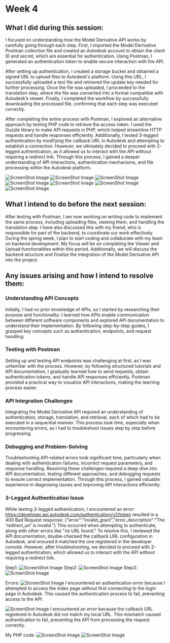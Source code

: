 # Week 4

## What I did during this session:

I focused on understanding how the Model Derivative API works by carefully going through each step. First, I imported the Model Derivative Postman collection file and created an Autodesk account to obtain the client ID and secret, which are essential for authentication. Using Postman, I generated an authentication token to enable secure interaction with the API.

After setting up authentication, I created a storage bucket and obtained a signed URL to upload files to Autodesk's platform. Using this URL, I successfully uploaded a test file and retrieved the update key needed for further processing. Once the file was uploaded, I proceeded to the translation step, where the file was converted into a format compatible with Autodesk’s viewer. Finally, I completed the workflow by successfully downloading the processed file, confirming that each step was executed correctly.

After completing the entire process with Postman, I explored an alternative approach by testing PHP code to retrieve the access token. I used the Guzzle library to make API requests in PHP, which helped streamline HTTP requests and handle responses efficiently. Additionally, I tested 3-legged authentication by modifying the callback URL in Autodesk and attempting to establish a connection. However, we ultimately decided to proceed with 2-legged authentication, as it allowed us to interact with the API without requiring a redirect link. Through this process, I gained a deeper understanding of API interactions, authentication mechanisms, and file processing within the Autodesk platform.

![ScreenShot Image](./Images/autodesk1.png)
![ScreenShot Image](./Images/autodesk2.png)
![ScreenShot Image](./Images/autodesk3.png)
![ScreenShot Image](./Images/githubautodesk.png)
![ScreenShot Image](./Images/myapp1.png)
![ScreenShot Image](./Images/myapp2.png)
![ScreenShot Image](./Images/myapp3.png)

## What I intend to do before the next session:

After testing with Postman, I am now working on writing code to implement the same process, including uploading files, viewing them, and handling the translation step. I have also discussed this with my friend, who is responsible for part of the backend, to coordinate our work effectively.
During the spring week, I plan to start coding and collaborate with my team on backend development. My focus will be on completing the Viewer and Upload functionalities within this period. Additionally, we will discuss the backend structure and finalize the integration of the Model Derivative API into the project.  

## Any issues arising and how I intend to resolve them:

### Understanding API Concepts
Initially, I had no prior knowledge of APIs, so I started by researching their purpose and functionality. I learned how APIs enable communication between different software components and explored API documentation to understand their implementation. By following step-by-step guides, I grasped key concepts such as authentication, endpoints, and request handling.

### Testing with Postman
Setting up and testing API endpoints was challenging at first, as I was unfamiliar with the process. However, by following structured tutorials and API documentation, I gradually learned how to send requests, obtain authentication tokens, and handle API responses efficiently. Postman provided a practical way to visualize API interactions, making the learning process easier.

### API Integration Challenges
Integrating the Model Derivative API required an understanding of authentication, storage, translation, and retrieval, each of which had to be executed in a sequential manner. This process took time, especially when encountering errors, as I had to troubleshoot issues step by step before progressing.

### Debugging and Problem-Solving
Troubleshooting API-related errors took significant time, particularly when dealing with authentication failures, incorrect request parameters, and response handling. Resolving these challenges required a deep dive into API documentation, testing different approaches, and debugging requests to ensure correct implementation. Through this process, I gained valuable experience in diagnosing issues and improving API interactions efficiently.

### 3-Legged Authentication Issue
While testing 3-legged authentication, I encountered an error:
https://developer.api.autodesk.com/authentication/v2/token resulted in a 400 Bad Request response: {"error":"invalid_grant","error_description":"The 'redirect_uri' is invalid."}
This occurred when attempting to authenticate, along with other errors like "no URL found." To resolve this, I reviewed the API documentation, double-checked the callback URL configuration in Autodesk, and ensured it matched the one registered in the developer console. However, after troubleshooting, we decided to proceed with 2-legged authentication, which allowed us to interact with the API without requiring a redirect link.

Step1:
![ScreenShot Image](./Images/login.png)
Step2:
![ScreenShot Image](./Images/loginintogettoken.png)
Step3:
![ScreenShot Image](./Images/accesstoken.png)

Errors:
![ScreenShot Image](./Images/error1.png)
I encountered an authentication error because I attempted to access the index page without first connecting to the login page in Autodesk. This caused the authentication process to fail, preventing access to the API.


![ScreenShot Image](./Images/error2.png)
I encountered an error because the callback URL registered in Autodesk did not match my local URL. This mismatch caused authentication to fail, preventing the API from processing the request correctly.

My PHP code:
![ScreenShot Image](./Images/phpcode.png)
![ScreenShot Image](./Images/phpcode1.png)